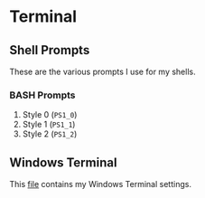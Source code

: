 # Terminal

## Shell Prompts

These are the various prompts I use for my shells.

### BASH Prompts

1. Style 0 (`PS1_0`)
2. Style 1 (`PS1_1`)
3. Style 2 (`PS1_2`)

## Windows Terminal

This [file](windows-terminal-settings.json) contains my Windows Terminal settings.
